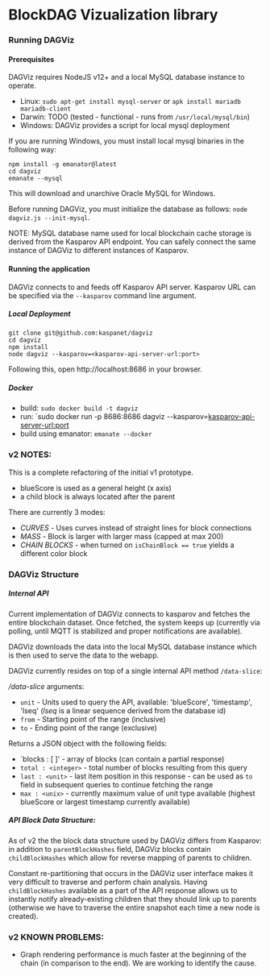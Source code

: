 # BlockDAG Vizualization library

### Running DAGViz

#### Prerequisites

DAGViz requires NodeJS v12+ and a local MySQL database instance to operate.

- Linux: `sudo apt-get install mysql-server` or `apk install mariadb mariadb-client`
- Darwin: TODO (tested - functional - runs from `/usr/local/mysql/bin`)
- Windows: DAGViz provides a script for local mysql deployment

If you are running Windows, you must install local mysql binaries in the following way:
```
npm install -g emanator@latest
cd dagviz
emanate --mysql
```
This will download and unarchive Oracle MySQL for Windows.

Before running DAGViz, you must initialize the database as follows: `node dagviz.js --init-mysql`.

NOTE:  MySQL database name used for local blockchain cache storage is derived from the Kasparov API endpoint.  You can safely connect the same instance of DAGViz to different instances of Kasparov.

#### Running the application

DAGViz connects to and feeds off Kasparov API server.  Kasparov URL can be specified via the `--kasparov` command line argument.

##### Local Deployment
```
git clone git@github.com:kaspanet/dagviz
cd dagviz
npm install
node dagviz --kasparov=<kasparov-api-server-url:port>
```
Following this, open http://localhost:8686 in your browser.

##### Docker

- build: `sudo docker build -t dagviz`
- run: `sudo docker run -p 8686:8686 dagviz --kasparov=<kasparov-api-server-url:port>
- build using emanator: `emanate --docker`

### v2 NOTES:

This is a complete refactoring of the initial v1 prototype.

- blueScore is used as a general height (x axis)
- a child block is always located after the parent

There are currently 3 modes:

- *CURVES* - Uses curves instead of straight lines for block connections
- *MASS* - Block is larger with larger mass (capped at max 200)
- *CHAIN BLOCKS* - when turned on `isChainBlock == true` yields a different color block

### DAGViz Structure

##### Internal API

Current implementation of DAGViz connects to kasparov and fetches the entire blockchain dataset. Once fetched, the system keeps up (currently via polling, until MQTT is stabilized and proper notifications are available).

DAGViz downloads the data into the local MySQL database instance which is then used to serve the data to the webapp.

DAGViz currently resides on top of a single internal API method `/data-slice`:

*/data-slice* arguments:

- `unit` - Units used to query the API, available: 'blueScore', 'timestamp', 'lseq' (*lseq* is a linear sequence derived from the database id)
- `from` - Starting point of the range (inclusive)
- `to` - Ending point of the range (exclusive)

Returns a JSON object with the following fields:

- `blocks : [ ]' - array of blocks (can contain a partial response)
- `total : <integer>` - total number of blocks resulting from this query
- `last : <unit>` - last item position in this response - can be used as `to` field in subsequent queries to continue fetching the range
- `max : <unix>` - currently maximum value of unit type available (highest blueScore or largest timestamp currently available)

##### API Block Data Structure:

As of v2 the the block data structure used by DAGViz differs from Kasparov: in addition to `parentBlockHashes` field, DAGViz blocks contain `childBlockHashes` which allow for reverse mapping of parents to children.

Constant re-partitioning that occurs in the DAGViz user interface makes it very difficult to traverse and perform chain analysis. Having `childBlockHashes` available as a part of the API response allows us to instantly notify already-existing children that they should link up to parents (otherwise we have to traverse the entire snapshot each time a new node is created).

### v2 KNOWN PROBLEMS:

- Graph rendering performance is much faster at the beginning of the chain (in comparison to the end).  We are working to identify the cause.